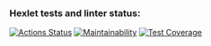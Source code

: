 ### Hexlet tests and linter status:
[![Actions Status](https://github.com/maxtiish/java-project-78/actions/workflows/hexlet-check.yml/badge.svg)](https://github.com/maxtiish/java-project-78/actions)
[![Maintainability](https://api.codeclimate.com/v1/badges/a5d0b734732ae3e09489/maintainability)](https://codeclimate.com/github/maxtiish/java-project-78/maintainability)
[![Test Coverage](https://api.codeclimate.com/v1/badges/a5d0b734732ae3e09489/test_coverage)](https://codeclimate.com/github/maxtiish/java-project-78/test_coverage)
